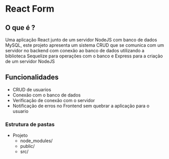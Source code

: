 # React Form 


## O que é ? 
<p>
    Uma aplicação React junto de um servidor NodeJS com banco de dados MySQL, este projeto apresenta um sistema CRUD que se comunica com um servidor no backend com conexão ao banco de dados utilizando a biblioteca Sequelize para operações com o banco e Express para a criação de um servidor NodeJS
</p>

## Funcionalidades
- CRUD de usuarios
- Conexão com o banco de dados
- Verificação de conexão com o servidor
- Notificação de erros no Frontend sem quebrar a aplicação para o usuario

### Estrutura de pastas

* Projeto
    * node_modules/
    * public/
    * src/
    
